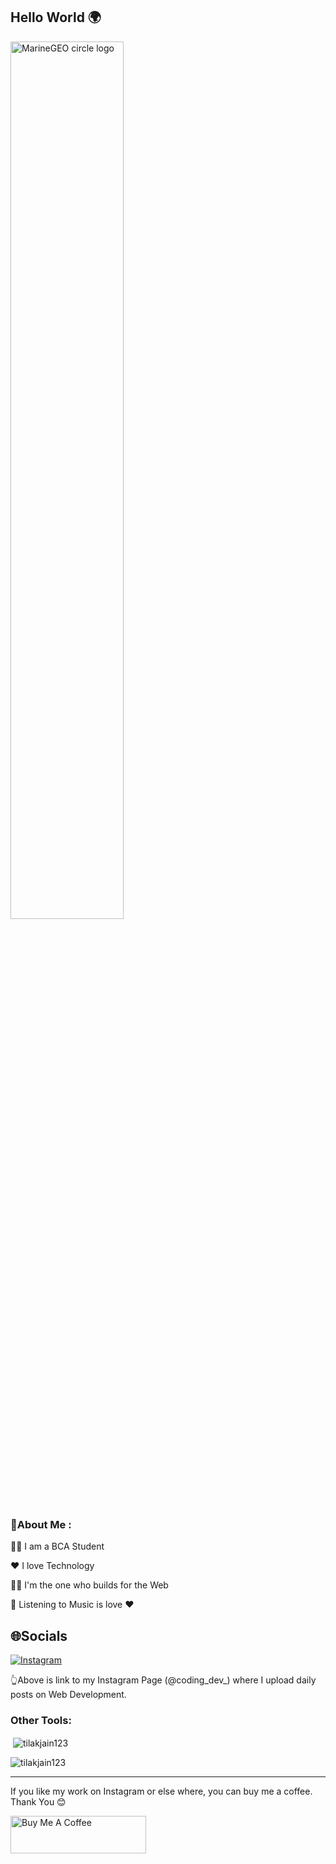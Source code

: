 ## Hello World 🌍

<img src="http://studiopixel.in/wp-content/uploads/2017/11/senior-front-end-developer-openings-1.gif" alt="MarineGEO circle logo" width="60%">

### 💫About Me :
👨‍🎓 I am a BCA Student

❤️ I love Technology

🧑‍💻 I'm the one who builds for the Web

🎵 Listening to Music is love ❤️


## 🌐Socials
[![Instagram](https://img.shields.io/badge/Instagram-%23E4405F.svg?logo=Instagram&logoColor=white)](https://instagram.com/coding_dev_) 

👆Above is link to my Instagram Page (@coding_dev_) where I upload daily posts on Web Development.

<h3 align="left">Other Tools:</h3>

<p>&nbsp;<img align="center" src="https://github-readme-stats.vercel.app/api?username=tilakjain123&show_icons=true&locale=en" alt="tilakjain123" /></p>

<p><img align="center" src="https://github-readme-streak-stats.herokuapp.com/?user=tilakjain123&" alt="tilakjain123" /></p>

---
If you like my work on Instagram or else where, you can buy me a coffee. Thank You 😊

<a href="https://www.buymeacoffee.com/codingdev" target="_blank"><img src="https://cdn.buymeacoffee.com/buttons/v2/default-yellow.png" alt="Buy Me A Coffee" style="height: 60px !important;width: 217px !important;" ></a>
